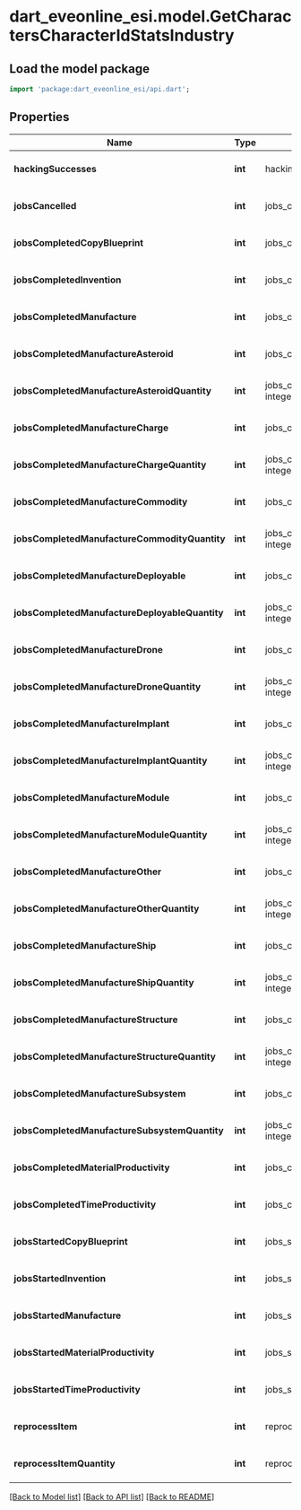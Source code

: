 # dart_eveonline_esi.model.GetCharactersCharacterIdStatsIndustry

## Load the model package
```dart
import 'package:dart_eveonline_esi/api.dart';
```

## Properties
Name | Type | Description | Notes
------------ | ------------- | ------------- | -------------
**hackingSuccesses** | **int** | hacking_successes integer | [optional] [default to null]
**jobsCancelled** | **int** | jobs_cancelled integer | [optional] [default to null]
**jobsCompletedCopyBlueprint** | **int** | jobs_completed_copy_blueprint integer | [optional] [default to null]
**jobsCompletedInvention** | **int** | jobs_completed_invention integer | [optional] [default to null]
**jobsCompletedManufacture** | **int** | jobs_completed_manufacture integer | [optional] [default to null]
**jobsCompletedManufactureAsteroid** | **int** | jobs_completed_manufacture_asteroid integer | [optional] [default to null]
**jobsCompletedManufactureAsteroidQuantity** | **int** | jobs_completed_manufacture_asteroid_quantity integer | [optional] [default to null]
**jobsCompletedManufactureCharge** | **int** | jobs_completed_manufacture_charge integer | [optional] [default to null]
**jobsCompletedManufactureChargeQuantity** | **int** | jobs_completed_manufacture_charge_quantity integer | [optional] [default to null]
**jobsCompletedManufactureCommodity** | **int** | jobs_completed_manufacture_commodity integer | [optional] [default to null]
**jobsCompletedManufactureCommodityQuantity** | **int** | jobs_completed_manufacture_commodity_quantity integer | [optional] [default to null]
**jobsCompletedManufactureDeployable** | **int** | jobs_completed_manufacture_deployable integer | [optional] [default to null]
**jobsCompletedManufactureDeployableQuantity** | **int** | jobs_completed_manufacture_deployable_quantity integer | [optional] [default to null]
**jobsCompletedManufactureDrone** | **int** | jobs_completed_manufacture_drone integer | [optional] [default to null]
**jobsCompletedManufactureDroneQuantity** | **int** | jobs_completed_manufacture_drone_quantity integer | [optional] [default to null]
**jobsCompletedManufactureImplant** | **int** | jobs_completed_manufacture_implant integer | [optional] [default to null]
**jobsCompletedManufactureImplantQuantity** | **int** | jobs_completed_manufacture_implant_quantity integer | [optional] [default to null]
**jobsCompletedManufactureModule** | **int** | jobs_completed_manufacture_module integer | [optional] [default to null]
**jobsCompletedManufactureModuleQuantity** | **int** | jobs_completed_manufacture_module_quantity integer | [optional] [default to null]
**jobsCompletedManufactureOther** | **int** | jobs_completed_manufacture_other integer | [optional] [default to null]
**jobsCompletedManufactureOtherQuantity** | **int** | jobs_completed_manufacture_other_quantity integer | [optional] [default to null]
**jobsCompletedManufactureShip** | **int** | jobs_completed_manufacture_ship integer | [optional] [default to null]
**jobsCompletedManufactureShipQuantity** | **int** | jobs_completed_manufacture_ship_quantity integer | [optional] [default to null]
**jobsCompletedManufactureStructure** | **int** | jobs_completed_manufacture_structure integer | [optional] [default to null]
**jobsCompletedManufactureStructureQuantity** | **int** | jobs_completed_manufacture_structure_quantity integer | [optional] [default to null]
**jobsCompletedManufactureSubsystem** | **int** | jobs_completed_manufacture_subsystem integer | [optional] [default to null]
**jobsCompletedManufactureSubsystemQuantity** | **int** | jobs_completed_manufacture_subsystem_quantity integer | [optional] [default to null]
**jobsCompletedMaterialProductivity** | **int** | jobs_completed_material_productivity integer | [optional] [default to null]
**jobsCompletedTimeProductivity** | **int** | jobs_completed_time_productivity integer | [optional] [default to null]
**jobsStartedCopyBlueprint** | **int** | jobs_started_copy_blueprint integer | [optional] [default to null]
**jobsStartedInvention** | **int** | jobs_started_invention integer | [optional] [default to null]
**jobsStartedManufacture** | **int** | jobs_started_manufacture integer | [optional] [default to null]
**jobsStartedMaterialProductivity** | **int** | jobs_started_material_productivity integer | [optional] [default to null]
**jobsStartedTimeProductivity** | **int** | jobs_started_time_productivity integer | [optional] [default to null]
**reprocessItem** | **int** | reprocess_item integer | [optional] [default to null]
**reprocessItemQuantity** | **int** | reprocess_item_quantity integer | [optional] [default to null]

[[Back to Model list]](../README.md#documentation-for-models) [[Back to API list]](../README.md#documentation-for-api-endpoints) [[Back to README]](../README.md)


